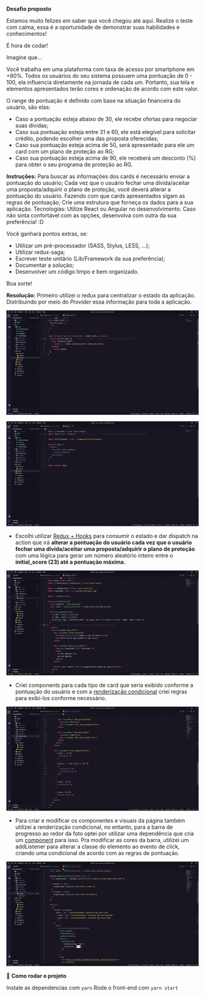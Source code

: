 **Desafio proposto**

Estamos muito felizes em saber que você chegou até aqui. Realize o teste com calma, essa é a oportunidade de demonstrar suas habilidades e conhecimentos!

É hora de codar!

Imagine que...

Você trabalha em uma plataforma com taxa de acesso por smartphone em +80%. Todos os usuários do seu sistema possuem uma pontuação de 0 - 100, ela influencia diretamente na jornada de cada um. Portanto, sua tela e elementos apresentados terão cores e ordenação de acordo com este valor.

O range de pontuação é definido com base na situação financeira do usuário, são elas:

- Caso a pontuação esteja abaixo de 30, ele recebe ofertas para negociar suas dívidas;
- Caso sua pontuação esteja entre 31 e 60, ele está elegível para solicitar crédito, podendo escolher uma das proposta oferecidas;
- Caso sua pontuação esteja acima de 50, será apresentado para ele um card com um plano de proteção ao RG;
- Caso sua pontuação esteja acima de 90, ele receberá um desconto (%) para obter o seu programa de proteção ao RG.

**Instruções:**
Para buscar as informações dos cards é necessário enviar a pontuação do usuário;
Cada vez que o usuário fechar uma dívida/aceitar uma proposta/adquirir o plano de proteção, você deverá alterar a pontuação do usuário. Fazendo com que cards apresentados sigam as regras de pontuação;
Crie uma estrutura que forneça os dados para a sua aplicação.
Tecnologias:
Utilize React ou Angular no desenvolvimento. Caso não sinta confortável com as opções, desenvolva com outra da sua preferência! :D

Você ganhará pontos extras, se:
- Utilizar um pré-processador (SASS, Stylus, LESS, ...);
- Utilizar redux-saga;
- Escrever teste unitário (Lib/Framework da sua preferência);
- Documentar a solução;
- Desenvolver um código limpo e bem organizado.


Boa sorte!


**Resolução:** Primeiro utilizei o redux para centralizar o estado da aplicação. Distribuindo por meio do *Provider* essa informação para toda a aplicação.

![](./src/readme/1.jpg)

![](./src/readme/2.jpg)

- Escolhi utilizar [Redux + Hooks](https://react-redux.js.org/introduction/getting-started#hooks) para consumir o estado e dar dispatch na action que irá **alterar a pontuação do usuário cada vez que o usuário fechar uma dívida/aceitar uma proposta/adquirir o plano de proteção** com uma lógica para gerar um número aleatório inteiro entre o **initial_score (23) até a pontuação máxima.**

![](./src/readme/3.jpg)

- Criei components para cada tipo de card que seria exibido conforme a pontuação do usuário e com a [renderização condicional](https://reactjs.org/docs/conditional-rendering.html#gatsby-focus-wrapper) criei regras para exibí-los conforme necessário. 

![](./src/readme/4.jpg)

- Para criar e modificar os componentes e visuais da página também utilizei a renderização condicional, no entanto, para a barra de progresso ao redor da foto optei por utilizar uma dependência que cria um [component](https://www.npmjs.com/package/react-circular-progressbar) para isso. Pra modificar as cores da barra, utilizei um addListener para alterar a classe do elemento ao evento de click, criando uma condicional de acordo com as regras de pontuação.

![](./src/readme/5.jpg)

🚀 **Como rodar o projeto**

Instale as dependencias com `yarn`
Rode o front-end com `yarn start`